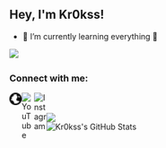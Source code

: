 ## Hey, I'm Kr0kss!

- 🌱 I’m currently learning everything 🤣

![](https://discord.c99.nl/widget/theme-1/https://discord.c99.nl/widget/theme-1/473228282293125120.png.png)

### Connect with me:

[<img align="left" alt="rafaelmartins.pt" width="22px" src="https://raw.githubusercontent.com/iconic/open-iconic/master/svg/globe.svg" />][website]
[<img align="left" alt="YouTube" width="22px" src="https://cdn.jsdelivr.net/npm/simple-icons@v3/icons/youtube.svg" />][youtube]
[<img align="left" alt="Instagram" width="22px" src="https://cdn.jsdelivr.net/npm/simple-icons@v3/icons/instagram.svg" />][instagram]

<br />
<br /> 

<a href="https://github.com/rmzaoo">
  <img align="center" src="https://github-readme-stats.vercel.app/api/top-langs?username=Kr0kss&count_private=true&theme=dark" />
</a>
<br /> 

<a href="https://github.com/rmzaoo">
  <img align="left" alt="Kr0kss's GitHub Stats" src="https://github-readme-stats.vercel.app/api?username=Kr0kss&count_private=true&show_icons=true&theme=dark&include_all_commits=true" />
</a>

[website]: http://kr0kss.tk/
[youtube]: https://www.youtube.com/channel/UC4AoPwMOt7aP0B0H8FD17Cw
[instagram]: https://www.instagram.com/krokszinho_/?hl=pt
